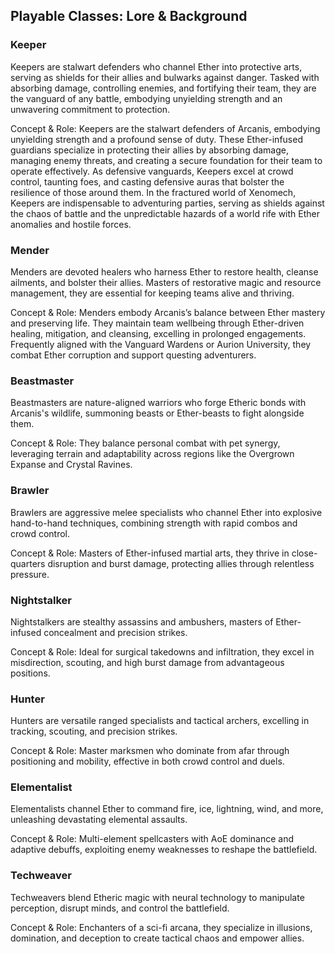 ## Playable Classes: Lore & Background

### Keeper
Keepers are stalwart defenders who channel Ether into protective arts, serving as shields for their allies and bulwarks against danger. Tasked with absorbing damage, controlling enemies, and fortifying their team, they are the vanguard of any battle, embodying unyielding strength and an unwavering commitment to protection.

Concept & Role: Keepers are the stalwart defenders of Arcanis, embodying unyielding strength and a profound sense of duty. These Ether-infused guardians specialize in protecting their allies by absorbing damage, managing enemy threats, and creating a secure foundation for their team to operate effectively. As defensive vanguards, Keepers excel at crowd control, taunting foes, and casting defensive auras that bolster the resilience of those around them. In the fractured world of Xenomech, Keepers are indispensable to adventuring parties, serving as shields against the chaos of battle and the unpredictable hazards of a world rife with Ether anomalies and hostile forces.

### Mender
Menders are devoted healers who harness Ether to restore health, cleanse ailments, and bolster their allies. Masters of restorative magic and resource management, they are essential for keeping teams alive and thriving.

Concept & Role: Menders embody Arcanis’s balance between Ether mastery and preserving life. They maintain team wellbeing through Ether-driven healing, mitigation, and cleansing, excelling in prolonged engagements. Frequently aligned with the Vanguard Wardens or Aurion University, they combat Ether corruption and support questing adventurers.

### Beastmaster
Beastmasters are nature-aligned warriors who forge Etheric bonds with Arcanis's wildlife, summoning beasts or Ether-beasts to fight alongside them.

Concept & Role: They balance personal combat with pet synergy, leveraging terrain and adaptability across regions like the Overgrown Expanse and Crystal Ravines.

### Brawler
Brawlers are aggressive melee specialists who channel Ether into explosive hand-to-hand techniques, combining strength with rapid combos and crowd control.

Concept & Role: Masters of Ether-infused martial arts, they thrive in close-quarters disruption and burst damage, protecting allies through relentless pressure.

### Nightstalker
Nightstalkers are stealthy assassins and ambushers, masters of Ether-infused concealment and precision strikes.

Concept & Role: Ideal for surgical takedowns and infiltration, they excel in misdirection, scouting, and high burst damage from advantageous positions.

### Hunter
Hunters are versatile ranged specialists and tactical archers, excelling in tracking, scouting, and precision strikes.

Concept & Role: Master marksmen who dominate from afar through positioning and mobility, effective in both crowd control and duels.

### Elementalist
Elementalists channel Ether to command fire, ice, lightning, wind, and more, unleashing devastating elemental assaults.

Concept & Role: Multi-element spellcasters with AoE dominance and adaptive debuffs, exploiting enemy weaknesses to reshape the battlefield.

### Techweaver
Techweavers blend Etheric magic with neural technology to manipulate perception, disrupt minds, and control the battlefield.

Concept & Role: Enchanters of a sci-fi arcana, they specialize in illusions, domination, and deception to create tactical chaos and empower allies.



